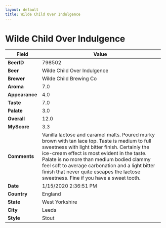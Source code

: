 ```yaml
---
layout: default
title: Wilde Child Over Indulgence
---
```


# Wilde Child Over Indulgence

| Field         | Value     |
|---------------|-----------|
| **BeerID** | 798502 |
| **Beer** | Wilde Child Over Indulgence |
| **Brewer** | Wilde Child Brewing Co |
| **Aroma** | 7.0 |
| **Appearance** | 4.0 |
| **Taste** | 7.0 |
| **Palate** | 3.0 |
| **Overall** | 12.0 |
| **MyScore** | 3.3 |
| **Comments** | Vanilla lactose and caramel malts. Poured murky brown with tan lace top. Taste is medium to full sweetness with light bitter finish. Certainly the ice-cream effect is most evident in the taste. Palate is no more than medium bodied clammy feel soft to average carbonation and a light bitter finish that never quite escapes the lactose sweetness.  Fine if you have a sweet tooth. |
| **Date** | 1/15/2020 2:36:51 PM |
| **Country** | England |
| **State** | West Yorkshire |
| **City** | Leeds |
| **Style** | Stout |
